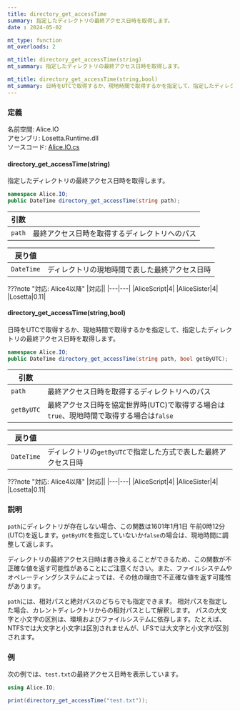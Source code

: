 ```yaml
---
title: directory_get_accessTime
summary: 指定したディレクトリの最終アクセス日時を取得します。
date : 2024-05-02

mt_type: function
mt_overloads: 2

mt_title: directory_get_accessTime(string)
mt_summary: 指定したディレクトリの最終アクセス日時を取得します。

mt_title: directory_get_accessTime(string,bool)
mt_summary: 日時をUTCで取得するか、現地時間で取得するかを指定して、指定したディレクトリの最終アクセス日時を取得します。
---
```


### 定義

名前空間: Alice.IO<br/>
アセンブリ: Losetta.Runtime.dll<br/>
ソースコード: [Alice.IO.cs](https://github.com/WSOFT-Project/Losetta/blob/master/Losetta.Runtime/Alice.IO.cs)

#### directory_get_accessTime(string)



指定したディレクトリの最終アクセス日時を取得します。

```cs title="AliceScript"
namespace Alice.IO;
public DateTime directory_get_accessTime(string path);
```

|引数| |
|-|-|
|`path`|最終アクセス日時を取得するディレクトリへのパス|

|戻り値| |
|-|-|
|`DateTime`|ディレクトリの現地時間で表した最終アクセス日時|

???note "対応: Alice4以降"
    |対応||
    |---|---|
    |AliceScript|4|
    |AliceSister|4|
    |Losetta|0.11|

#### directory_get_accessTime(string,bool)



日時をUTCで取得するか、現地時間で取得するかを指定して、指定したディレクトリの最終アクセス日時を取得します。

```cs title="AliceScript"
namespace Alice.IO;
public DateTime directory_get_accessTime(string path, bool getByUTC);
```

|引数| |
|-|-|
|`path`|最終アクセス日時を取得するディレクトリへのパス|
|`getByUTC`|最終アクセス日時を協定世界時(UTC)で取得する場合は`true`、現地時間で取得する場合は`false`|

|戻り値| |
|-|-|
|`DateTime`|ディレクトリの`getByUTC`で指定した方式で表した最終アクセス日時|

???note "対応: Alice4以降"
    |対応||
    |---|---|
    |AliceScript|4|
    |AliceSister|4|
    |Losetta|0.11|

### 説明

`path`にディレクトリが存在しない場合、この関数は1601年1月1日 午前0時12分(UTC)を返します。`getByUTC`を指定していないか`false`の場合は、現地時間に調整して返します。

ディレクトリの最終アクセス日時は書き換えることができるため、この関数が不正確な値を返す可能性があることにご注意ください。また、ファイルシステムやオペレーティングシステムによっては、その他の理由で不正確な値を返す可能性があります。

`path`には、相対パスと絶対パスのどちらでも指定できます。
相対パスを指定した場合、カレントディレクトリからの相対パスとして解釈します。
パスの大文字と小文字の区別は、環境およびファイルシステムに依存します。たとえば、NTFSでは大文字と小文字は区別されませんが、LFSでは大文字と小文字が区別されます。

### 例
次の例では、`test.txt`の最終アクセス日時を表示しています。

```cs title="AliceScript"
using Alice.IO;

print(directory_get_accessTime("test.txt"));
```
